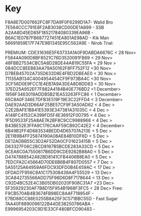 # Key
F8A8E7D007662FC8F7DA9F0F6299D1A7- Walid Bro
7E564CCC791E8F2AB3038CD00DE1A899 - SSB
A2AA8D45ED85F18521784080339EA96B - <RONY VAI>
B6AC1E0787FB687727451EA801AE98AD - Kik Man
56691859E17F747E9B1345E95C562A9E - Nirob
Trial:






PREMIUM:
CDE31636E5F63733A1A0F9DABDA6676C < 28 Nov>
F5844A090D8BF8521C76D3520091FB69 < 29 Nov>
48FBB27534CBC5A8D28DE44A819C55FA < 29 Nov >
084DCC8EE883AA79A50162F8FF752F12 <30 Nov> 
D7BEB45702A735D632D8E4FBD2DBEAE0 < 30 Nov.>
71135AB134C4004954454CF9F973BA4C <30 Nov>
3CF56D0E9FCC1E4EB7A9A3DEA8D8DD83 < 30 Nov>
37ED25A952EF7F882A4184B40E776BD2 <1 December>
1956F3463019ADDB5B21EA53263FFC86 < 1 December>
65C8A0F346E7DFB3E519F19E3C22FFD4 < 3 December>
DAE92AAD3D66AF25BE57CF9F3A50AD62 < 4 Dec >
C2E2BAFE1B841E5393E347381A31035C < 4 Dec >
A148FC4152CA399FD5F4E36912F0D795 < 4 Dec >
1F5D9533F25A8AE7A2BF8C9CC9988968 < 4 Dec >
B43BE52E3FFA9C176CAAF59CB92C42E2 < 4 December>
6B49B2FF4D683534BEDD4D65707A213E < 5 Dec >
2E1189B4FF25874190A08AE84B10DF6D < 5 Dec >
DE12ADBB55C3D2AF52DA0CF01623415B < 5 Dec >
D63327F06C2BCD8167B5BCDE283A33CD < 5 Dec >
9CEA6C0A7550617B6DD9CDE9282B88A0 < 5 Dec >
D4747888542482BD8141CFB4406B8EA0 < 5 Dec >
7EDCFA2C45664D70DE6B6B4F807D0557 < 7 Dec > 
5A55125A64959A6FDC93DFD0B4E459AC < 17 Dec >
0FDAD7F956C8A1C175308438A4F55529 < 13 Dec>
3CA842735566ADD75F98D6D8F7178644 < 13 Dec >
C92D4BC52E4C3B05DB02020F908C31A7 <23 Dec>
5F35929230AF7B8D15F954B1968F3FC5 < 28 Dec>
Free:
F9CB570AB4B3674FB98EC8AAF718954F - <BABU>
E7BD88CC88E0255B8A25F3C571BBC55D - Fast Sugar
7AA40F8890096122B44DE38250786ABA - <Modarator>
E9996954203C9D1E33CF480BFCD90483 - <ROCKY>
